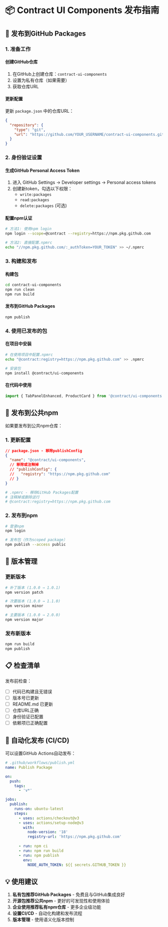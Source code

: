 # 📦 Contract UI Components 发布指南

## 🎯 发布到GitHub Packages

### 1. 准备工作

#### 创建GitHub仓库
1. 在GitHub上创建仓库：`contract-ui-components`
2. 设置为私有仓库（如果需要）
3. 获取仓库URL

#### 更新配置
更新 `package.json` 中的仓库URL：
```json
{
  "repository": {
    "type": "git",
    "url": "https://github.com/YOUR_USERNAME/contract-ui-components.git"
  }
}
```

### 2. 身份验证设置

#### 生成GitHub Personal Access Token
1. 进入 GitHub Settings → Developer settings → Personal access tokens
2. 创建新token，勾选以下权限：
   - `write:packages`
   - `read:packages` 
   - `delete:packages` (可选)

#### 配置npm认证
```bash
# 方法1: 使用npm login
npm login --scope=@contract --registry=https://npm.pkg.github.com

# 方法2: 直接配置.npmrc
echo "//npm.pkg.github.com/:_authToken=YOUR_TOKEN" >> ~/.npmrc
```

### 3. 构建和发布

#### 构建包
```bash
cd contract-ui-components
npm run clean
npm run build
```

#### 发布到GitHub Packages
```bash
npm publish
```

### 4. 使用已发布的包

#### 在项目中安装
```bash
# 在使用项目中配置.npmrc
echo "@contract:registry=https://npm.pkg.github.com" >> .npmrc

# 安装包
npm install @contract/ui-components
```

#### 在代码中使用
```typescript
import { TabPanelEnhanced, ProductCard } from '@contract/ui-components'
```

## 🎯 发布到公共npm

如果要发布到公共npm仓库：

### 1. 更新配置
```json
// package.json - 移除publishConfig
{
  "name": "@contract/ui-components",
  // 移除或注释掉
  // "publishConfig": {
  //   "registry": "https://npm.pkg.github.com"
  // }
}
```

```bash
# .npmrc - 移除GitHub Packages配置
# 注释掉或删除这行
# @contract:registry=https://npm.pkg.github.com
```

### 2. 发布到npm
```bash
# 登录npm
npm login

# 发布包（作为scoped package）
npm publish --access public
```

## 🔧 版本管理

### 更新版本
```bash
# 补丁版本 (1.0.0 → 1.0.1)
npm version patch

# 次要版本 (1.0.0 → 1.1.0)
npm version minor

# 主要版本 (1.0.0 → 2.0.0)
npm version major
```

### 发布新版本
```bash
npm run build
npm publish
```

## 📋 检查清单

发布前检查：
- [ ] 代码已构建且无错误
- [ ] 版本号已更新
- [ ] README.md 已更新
- [ ] 仓库URL正确
- [ ] 身份验证已配置
- [ ] 依赖项已正确配置

## 🚀 自动化发布 (CI/CD)

可以设置GitHub Actions自动发布：

```yaml
# .github/workflows/publish.yml
name: Publish Package

on:
  push:
    tags:
      - 'v*'

jobs:
  publish:
    runs-on: ubuntu-latest
    steps:
      - uses: actions/checkout@v3
      - uses: actions/setup-node@v3
        with:
          node-version: '18'
          registry-url: 'https://npm.pkg.github.com'
      
      - run: npm ci
      - run: npm run build
      - run: npm publish
        env:
          NODE_AUTH_TOKEN: ${{ secrets.GITHUB_TOKEN }}
```

## 💡 使用建议

1. **私有包推荐GitHub Packages** - 免费且与GitHub集成良好
2. **开源包推荐公共npm** - 更好的可发现性和使用体验
3. **企业使用推荐私有npm仓库** - 更多企业级功能
4. **设置CI/CD** - 自动化构建和发布流程
5. **版本管理** - 使用语义化版本控制